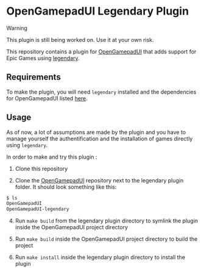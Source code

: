 # OpenGamepadUI Legendary Plugin

> [!WARNING]  
> This plugin is still being worked on. Use it at your own risk.

This repository contains a plugin for [OpenGamepadUI](https://github.com/ShadowBlip/OpenGamepadUI) that adds support for Epic Games using [legendary](https://github.com/derrod/legendary).  

## Requirements

To make the plugin, you will need `legendary` installed and the dependencies for OpenGamepadUI listed [here](https://opengamepadui.readthedocs.io/en/latest/contributing/development/building_from_source.html#build-requirements).  

## Usage

As of now, a lot of assumptions are made by the plugin and you have to manage yourself the authentification and the installation of games directly using `legendary`.  

In order to make and try this plugin :  

1. Clone this repository

2. Clone the [OpenGamepadUI](https://github.com/ShadowBlip/OpenGamepadUI) repository next to the legendary plugin folder. It should look something like this:

```bash
$ ls
OpenGamepadUI
OpenGamepadUI-legendary
```

4. Run `make build` from the legendary plugin directory to symlink the plugin inside the OpenGamepadUI project directory

5. Run `make build` inside the OpenGamepadUI project directory to build the project

6. Run `make install` inside the legendary plugin directory to install the plugin
